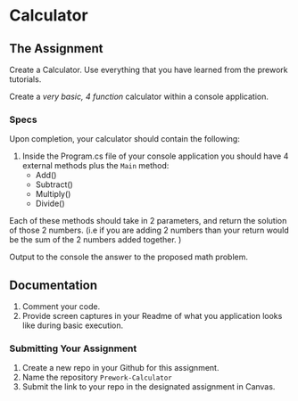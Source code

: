 # Calculator 

## The Assignment
Create a Calculator. Use everything that you have learned from the prework tutorials. 

Create a *very basic, 4 function* calculator within a console application. 

### Specs
Upon completion, your calculator should contain the following:
1. Inside the Program.cs file of your console application you should have 4 external methods plus the `Main` method:
	- Add()
	- Subtract()
	- Multiply()
	- Divide()

Each of these methods should take in 2 parameters, and return the solution of those 2 numbers. (i.e if you are adding
2 numbers than your return would be the sum of the 2 numbers added together. )

Output to the console the answer to the proposed math problem. 

## Documentation
1. Comment your code. 
2. Provide screen captures in your Readme of what you application looks like during basic execution.

### Submitting Your Assignment
1. Create a new repo in your Github for this assignment.
2. Name the repository `Prework-Calculator`
2. Submit the link to your repo in the designated assignment in Canvas.  